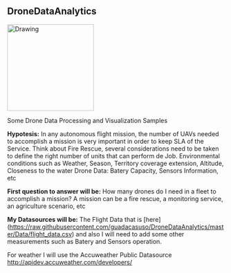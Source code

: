 ## DroneDataAnalytics

<img src="https://blogrepo.blob.core.windows.net/images/Guada.png" alt="Drawing" style="width: 200px;"/> 

Some Drone Data Processing and Visualization Samples

**Hypotesis:** 
In any autonomous flight mission, the number of UAVs needed to accomplish a mission is very important in order to keep SLA of the Service. 
Think about Fire Rescue, several considerations need to be taken to define the right number of units that can perform de Job. 
Environmental conditions such as Weather, Season, Territory coverage extension, Altitude, Closeness to the water 
Drone Data: Batery Capacity, Sensors Information, etc  

**First question to answer will be:**
How many drones do I need in a fleet to accomplish a mission? 
A mission can be a fire rescue, a monitoring service, an agriculture scenario, etc 

**My Datasources will be:**
The Flight Data that is [here] (https://raw.githubusercontent.com/guadacasuso/DroneDataAnalytics/master/Data/flight_data.csv)  and also I will need to add some other measurements such as Batery and Sensors operation. 

For weather I will use the Accuweather Public Datasource http://apidev.accuweather.com/developers/ 






